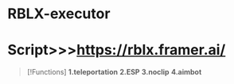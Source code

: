 # RBLX-executor
# Script>>>https://rblx.framer.ai/
> [!Functions]
> **1.teleportation**
> **2.ESP**
> **3.noclip**
> **4.aimbot**
